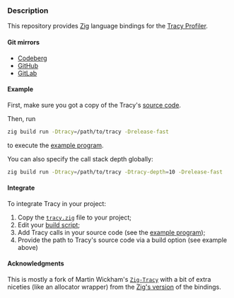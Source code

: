 ### Description

This repository provides [Zig](https://ziglang.org) language bindings for the [Tracy Profiler](https://github.com/wolfpld/tracy).

#### Git mirrors
- [Codeberg](https://codeberg.org/paveloom-f/zig-tracy-bindings)
- [GitHub](https://github.com/paveloom-f/zig-tracy-bindings)
- [GitLab](https://gitlab.com/paveloom-g/forks/zig-tracy-bindings)

#### Example

First, make sure you got a copy of the Tracy's [source code](https://github.com/wolfpld/tracy).

Then, run

```bash
zig build run -Dtracy=/path/to/tracy -Drelease-fast
```

to execute the [example program](src/main.zig).

You can also specify the call stack depth globally:

```bash
zig build run -Dtracy=/path/to/tracy -Dtracy-depth=10 -Drelease-fast
```

#### Integrate

To integrate Tracy in your project:
1) Copy the [`tracy.zig`](src/tracy.zig) file to your project;
2) Edit your [build script](build.zig);
3) Add Tracy calls in your source code (see the [example program](src/main.zig));
4) Provide the path to Tracy's source code via a build option (see example above)

#### Acknowledgments

This is mostly a fork of Martin Wickham's [`Zig-Tracy`](https://github.com/SpexGuy/Zig-Tracy) with a bit of extra niceties (like an allocator wrapper) from the [Zig's version](https://github.com/ziglang/zig/blob/master/src/tracy.zig) of the bindings.
